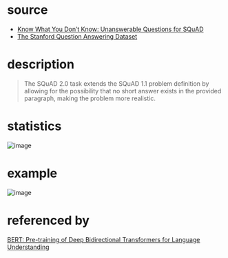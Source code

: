 # source
* [Know What You Don’t Know: Unanswerable Questions for SQuAD](https://arxiv.org/pdf/1806.03822.pdf)
* [The Stanford Question Answering Dataset](https://rajpurkar.github.io/SQuAD-explorer/)
# description
>The SQuAD 2.0 task extends the SQuAD 1.1
problem definition by allowing for the possibility
that no short answer exists in the provided paragraph, making the problem more realistic.
# statistics
![image](https://user-images.githubusercontent.com/51369075/97248206-36b70300-183c-11eb-9c71-508598c51ea0.png)
# example
![image](https://user-images.githubusercontent.com/51369075/97248341-8b5a7e00-183c-11eb-807b-f074851e56f1.png)
# referenced by
[BERT: Pre-training of Deep Bidirectional Transformers for Language Understanding](https://arxiv.org/pdf/1810.04805v2.pdf)
